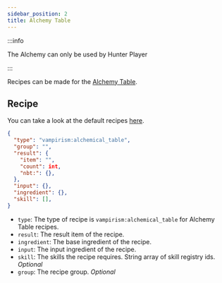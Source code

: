 ```yaml
---
sidebar_position: 2
title: Alchemy Table
---
```

:::info

The Alchemy can only be used by Hunter Player

:::

Recipes can be made for the [Alchemy Table](../../wiki/content/blocks#alchemy-table).

## Recipe
You can take a look at the default recipes [here](https://github.com/TeamLapen/Vampirism/blob/7a90925e3859acd964f0ef948c1f914791494dfa/src/generated/resources/data/vampirism/recipes/alchemy_table).

```json title="<recipe-name>.json"
{
  "type": "vampirism:alchemical_table",
  "group": "",
  "result": {
    "item": "",
    "count": int,
    "nbt:": {},
  },
  "input": {},
  "ingredient": {},
  "skill": [],
}
```

- `type`: The type of recipe is `vampirism:alchemical_table` for Alchemy Table recipes.
- `result`: The result item of the recipe.
- `ingredient`: The base ingredient of the recipe.
- `input`: The input ingredient of the recipe.
- `skill`: The skills the recipe requires. String array of skill registry ids. *Optional*
- `group`: The recipe group. *Optional*